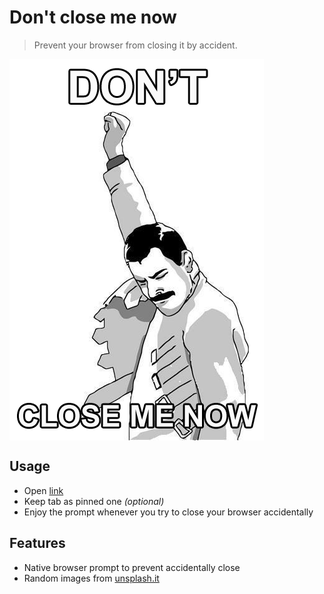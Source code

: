 # Don't close me now

> Prevent your browser from closing it by accident.

<img src="./assets/images/dont-close-me-now.png" width="407" height="610" style="display:block">

## Usage

- Open [link](http://dontclosemenow.pl/)
- Keep tab as pinned one *(optional)*
- Enjoy the prompt whenever you try to close your browser accidentally

## Features

- Native browser prompt to prevent accidentally close
- Random images from [unsplash.it](https://unsplash.it)
